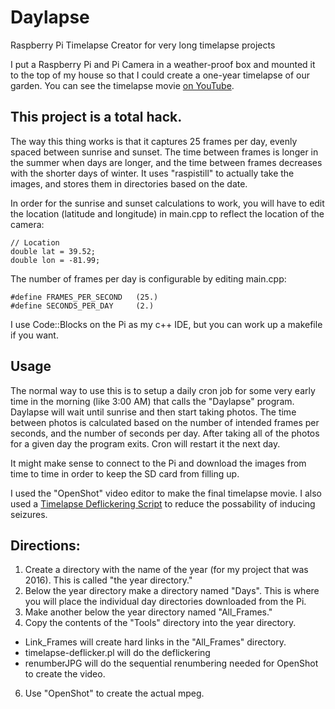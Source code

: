# Daylapse
Raspberry Pi Timelapse Creator for very long timelapse projects

I put a Raspberry Pi and Pi Camera in a weather-proof box and mounted it to the top of my house so that I could create a one-year timelapse of our garden. You can see the timelapse movie [on YouTube](https://www.youtube.com/watch?v=xY_Os_A_1po).

## This project is a total hack.

The way this thing works is that it captures 25 frames per day, evenly spaced between sunrise and sunset. The time between frames is longer in the summer when days are longer, and the time between frames decreases with the shorter days of winter. It uses "raspistill" to actually take the images, and stores them in directories based on the date.

In order for the sunrise and sunset calculations to work, you will have to edit the location (latitude and longitude) in main.cpp to reflect the location of the camera:
```
// Location
double lat = 39.52;
double lon = -81.99;
```

The number of frames per day is configurable by editing main.cpp:
```
#define FRAMES_PER_SECOND	(25.)
#define SECONDS_PER_DAY		(2.)
```

I use Code::Blocks on the Pi as my c++ IDE, but you can work up a makefile if  you want.

## Usage
The normal way to use this is to setup a daily cron job for some very early time in the morning (like 3:00 AM) that calls the "Daylapse" program. Daylapse will wait until sunrise and then start taking photos. The time between photos is calculated based on the number of intended frames per seconds, and the number of seconds per day. After taking all of the photos for a given day the program exits. Cron will restart it the next day.

It might make sense to connect to the Pi and download the images from time to time in order to keep the SD card from filling up.

I used the "OpenShot" video editor to make the final timelapse movie. I also used a [Timelapse Deflickering Script](https://github.com/cyberang3l/timelapse-deflicker) to reduce the possability of inducing seizures.

## Directions:

1.  Create a directory with the name of the year (for my project that was 2016). This is called "the year directory."
2.  Below the year directory make a directory named "Days". This is where you will place the individual day directories downloaded from the Pi.
3.  Make another below the year directory named "All_Frames."
4.  Copy the contents of the "Tools" directory into the year directory.
  * Link_Frames will create hard links in the "All_Frames" directory.
  * timelapse-deflicker.pl will do the deflickering
  * renumberJPG will do the sequential renumbering needed for OpenShot to create the video.
6.  Use "OpenShot" to create the actual mpeg.

